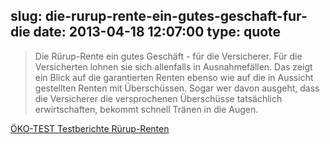 slug: die-rurup-rente-ein-gutes-geschaft-fur-die
date: 2013-04-18 12:07:00
type: quote
---

> Die Rürup-Rente ein gutes Geschäft - für die Versicherer. Für die Versicherten lohnen sie sich allenfalls in Ausnahmefällen. Das zeigt ein Blick auf die garantierten Renten ebenso wie auf die in Aussicht gestellten Renten mit Überschüssen. Sogar wer davon ausgeht, dass die Versicherer die versprochenen Überschüsse tatsächlich erwirtschaften, bekommt schnell Tränen in die Augen.

[ÖKO-TEST Testberichte Rürup-Renten](http://www.oekotest.de/cgi/index.cgi?artnr=91440;bernr=21;co=)
